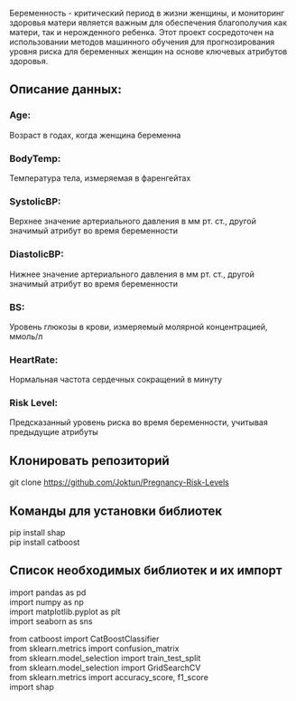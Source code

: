 Беременность - критический период в жизни женщины, и мониторинг здоровья матери является важным для обеспечения благополучия как матери, так и нерожденного ребенка. Этот проект сосредоточен на использовании методов машинного обучения для прогнозирования уровня риска для беременных женщин на основе ключевых атрибутов здоровья. <br>
## Описание данных: <br>
### Age: 
Возраст в годах, когда женщина беременна <br>
### BodyTemp: 
Температура тела, измеряемая в фаренгейтах <br>
### SystolicBP:
Верхнее значение артериального давления в мм рт. ст., другой значимый атрибут во время беременности <br>
### DiastolicBP:
Нижнее значение артериального давления в мм рт. ст., другой значимый атрибут во время беременности <br>
### BS:
Уровень глюкозы в крови, измеряемый молярной концентрацией, ммоль/л <br>
### HeartRate:
Нормальная частота сердечных сокращений в минуту <br>
### Risk Level:
Предсказанный уровень риска во время беременности, учитывая предыдущие атрибуты <br>

## Клонировать репозиторий
git clone https://github.com/Joktun/Pregnancy-Risk-Levels

## Команды для установки библиотек
pip install shap <br>
pip install catboost

## Список необходимых библиотек и их импорт
import pandas as pd <br>
import numpy as np <br>
import matplotlib.pyplot as plt <br>
import seaborn as sns <br>

from catboost import CatBoostClassifier <br>
from sklearn.metrics import confusion_matrix <br>
from sklearn.model_selection import train_test_split <br>
from sklearn.model_selection import GridSearchCV <br>
from sklearn.metrics import accuracy_score, f1_score  <br>
import shap

